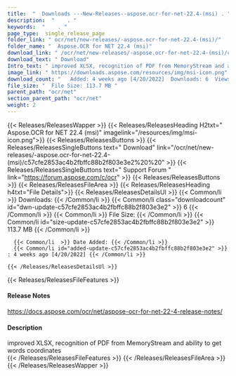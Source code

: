 ```yaml
---
title:  "  Downloads ---New-Releases--aspose.ocr-for-net-22.4-(msi) . " 
description:  "    . " 
keywords:  "    . " 
page_type:  single_release_page
folder_link: " ocr/net/new-releases/-aspose.ocr-for-net-22.4-(msi)/"
folder_name: "  Aspose.OCR for NET 22.4 (msi)"
download_link: " /ocr/net/new-releases/-aspose.ocr-for-net-22.4-(msi)/c57cfe2853ac4b2fbffc88b2f803e3e2"
download_text: " Download"
Intro_text: " improved XLSX, recognition of PDF from MemoryStream and ability to get words coo..."
image_link: " https://downloads.aspose.com/resources/img/msi-icon.png"
download_count: "   Added: 4 weeks ago [4/20/2022]  Downloads: 6  Views: 7"
file_size: "  File Size: 113.7 MB "
parent_path: "ocr/net"
section_parent_path: "ocr/net"
weight: 2 
---
```


{{< Releases/ReleasesWapper >}}
  {{< Releases/ReleasesHeading H2txt="  Aspose.OCR for NET 22.4 (msi)" imagelink="/resources/img/msi-icon.png">}}
  {{< Releases/ReleasesButtons >}}
    {{< Releases/ReleasesSingleButtons text=" Download" link="/ocr/net/new-releases/-aspose.ocr-for-net-22.4-(msi)/c57cfe2853ac4b2fbffc88b2f803e3e2%20%20" >}}
    {{< Releases/ReleasesSingleButtons text=" Support Forum " link="https://forum.aspose.com/c/ocr" >}}
  {{< Releases/ReleasesButtons >}}
  {{< Releases/ReleasesFileArea >}}
    {{< Releases/ReleasesHeading h4txt="File Details">}}
    {{< Releases/ReleasesDetailsUl >}}
            {{< Common/li  >}} Downloads: {{< /Common/li >}} 
      {{< Common/li class="downloadcount" id="dwn-update-c57cfe2853ac4b2fbffc88b2f803e3e2" >}} 6 {{< /Common/li >}} 
      {{< Common/li  >}} File Size: {{< /Common/li >}} 
      {{< Common/li id="size-update-c57cfe2853ac4b2fbffc88b2f803e3e2" >}} 113.7 MB {{< /Common/li >}} 


      {{< Common/li  >}} Date Added: {{< /Common/li >}} 
      {{< Common/li id="added-update-c57cfe2853ac4b2fbffc88b2f803e3e2" >}} : 4 weeks ago [4/20/2022] {{< /Common/li >}} 

    {{< /Releases/ReleasesDetailsUl >}}

  {{< Releases/ReleasesFileFeatures >}}
      <h4>Release Notes</h4><div><a href="https://docs.aspose.com/ocr/net/aspose-ocr-for-net-22-4-release-notes/">https://docs.aspose.com/ocr/net/aspose-ocr-for-net-22-4-release-notes/</a></div><h4>Description</h4><div class="HTMLDescription">improved XLSX, recognition of PDF from MemoryStream and ability to get words coordinates</div>
  {{< /Releases/ReleasesFileFeatures >}}
 {{< /Releases/ReleasesFileArea >}}
{{< /Releases/ReleasesWapper >}}


